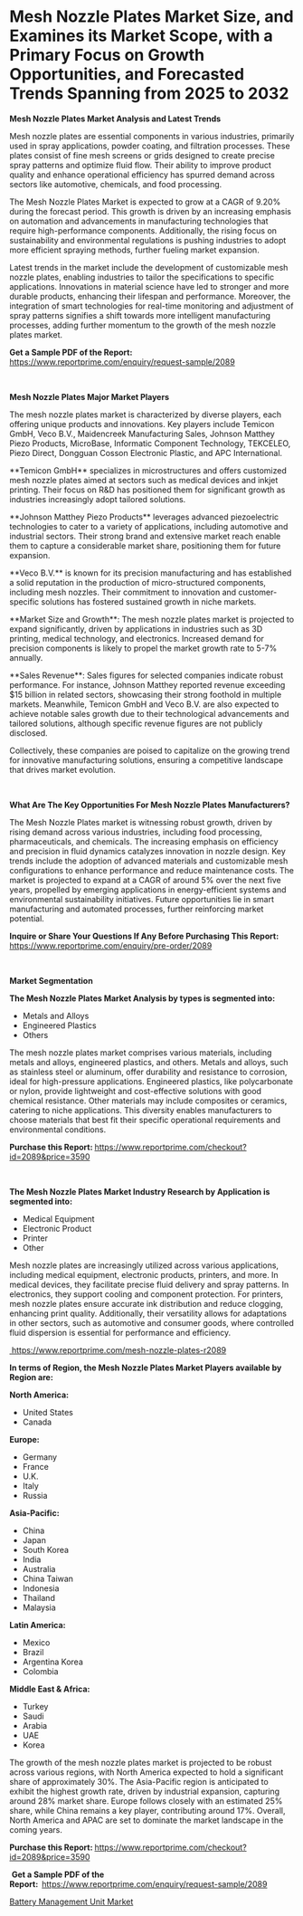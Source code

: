 <p><h1>Mesh Nozzle Plates Market Size, and Examines its Market Scope, with a Primary Focus on Growth Opportunities, and Forecasted Trends Spanning from 2025 to 2032</h1></p><p><strong>Mesh Nozzle Plates Market Analysis and Latest Trends</strong></p>
<p><p>Mesh nozzle plates are essential components in various industries, primarily used in spray applications, powder coating, and filtration processes. These plates consist of fine mesh screens or grids designed to create precise spray patterns and optimize fluid flow. Their ability to improve product quality and enhance operational efficiency has spurred demand across sectors like automotive, chemicals, and food processing.</p><p>The Mesh Nozzle Plates Market is expected to grow at a CAGR of 9.20% during the forecast period. This growth is driven by an increasing emphasis on automation and advancements in manufacturing technologies that require high-performance components. Additionally, the rising focus on sustainability and environmental regulations is pushing industries to adopt more efficient spraying methods, further fueling market expansion.</p><p>Latest trends in the market include the development of customizable mesh nozzle plates, enabling industries to tailor the specifications to specific applications. Innovations in material science have led to stronger and more durable products, enhancing their lifespan and performance. Moreover, the integration of smart technologies for real-time monitoring and adjustment of spray patterns signifies a shift towards more intelligent manufacturing processes, adding further momentum to the growth of the mesh nozzle plates market.</p></p>
<p><strong>Get a Sample PDF of the Report:&nbsp;</strong> <a href="https://www.reportprime.com/enquiry/request-sample/2089?utm_campaign=3213&utm_medium=2&utm_source=Github&utm_content=ia&utm_term=18032025&utm_id=mesh-nozzle-plates">https://www.reportprime.com/enquiry/request-sample/2089</a></p>
<p>&nbsp;</p>
<p><strong>Mesh Nozzle Plates Major Market Players</strong></p>
<p><p>The mesh nozzle plates market is characterized by diverse players, each offering unique products and innovations. Key players include Temicon GmbH, Veco B.V., Maidencreek Manufacturing Sales, Johnson Matthey Piezo Products, MicroBase, Informatic Component Technology, TEKCELEO, Piezo Direct, Dongguan Cosson Electronic Plastic, and APC International.</p><p>**Temicon GmbH** specializes in microstructures and offers customized mesh nozzle plates aimed at sectors such as medical devices and inkjet printing. Their focus on R&D has positioned them for significant growth as industries increasingly adopt tailored solutions.</p><p>**Johnson Matthey Piezo Products** leverages advanced piezoelectric technologies to cater to a variety of applications, including automotive and industrial sectors. Their strong brand and extensive market reach enable them to capture a considerable market share, positioning them for future expansion.</p><p>**Veco B.V.** is known for its precision manufacturing and has established a solid reputation in the production of micro-structured components, including mesh nozzles. Their commitment to innovation and customer-specific solutions has fostered sustained growth in niche markets.</p><p>**Market Size and Growth**: The mesh nozzle plates market is projected to expand significantly, driven by applications in industries such as 3D printing, medical technology, and electronics. Increased demand for precision components is likely to propel the market growth rate to 5-7% annually.</p><p>**Sales Revenue**: Sales figures for selected companies indicate robust performance. For instance, Johnson Matthey reported revenue exceeding $15 billion in related sectors, showcasing their strong foothold in multiple markets. Meanwhile, Temicon GmbH and Veco B.V. are also expected to achieve notable sales growth due to their technological advancements and tailored solutions, although specific revenue figures are not publicly disclosed.</p><p>Collectively, these companies are poised to capitalize on the growing trend for innovative manufacturing solutions, ensuring a competitive landscape that drives market evolution.</p></p>
<p>&nbsp;</p>
<p><strong>What Are The Key Opportunities For Mesh Nozzle Plates Manufacturers?</strong></p>
<p><p>The Mesh Nozzle Plates market is witnessing robust growth, driven by rising demand across various industries, including food processing, pharmaceuticals, and chemicals. The increasing emphasis on efficiency and precision in fluid dynamics catalyzes innovation in nozzle design. Key trends include the adoption of advanced materials and customizable mesh configurations to enhance performance and reduce maintenance costs. The market is projected to expand at a CAGR of around 5% over the next five years, propelled by emerging applications in energy-efficient systems and environmental sustainability initiatives. Future opportunities lie in smart manufacturing and automated processes, further reinforcing market potential.</p></p>
<p><strong>Inquire or Share Your Questions If Any Before Purchasing This Report:</strong> <a href="https://www.reportprime.com/enquiry/pre-order/2089?utm_campaign=3213&utm_medium=2&utm_source=Github&utm_content=ia&utm_term=18032025&utm_id=mesh-nozzle-plates">https://www.reportprime.com/enquiry/pre-order/2089</a></p>
<p>&nbsp;</p>
<p><strong>Market Segmentation</strong></p>
<p><strong>The Mesh Nozzle Plates Market Analysis by types is segmented into:</strong></p>
<p><ul><li>Metals and Alloys</li><li>Engineered Plastics</li><li>Others</li></ul></p>
<p><p>The mesh nozzle plates market comprises various materials, including metals and alloys, engineered plastics, and others. Metals and alloys, such as stainless steel or aluminum, offer durability and resistance to corrosion, ideal for high-pressure applications. Engineered plastics, like polycarbonate or nylon, provide lightweight and cost-effective solutions with good chemical resistance. Other materials may include composites or ceramics, catering to niche applications. This diversity enables manufacturers to choose materials that best fit their specific operational requirements and environmental conditions.</p></p>
<p><strong>Purchase this Report:&nbsp;</strong><a href="https://www.reportprime.com/checkout?id=2089&price=3590&utm_campaign=3213&utm_medium=2&utm_source=Github&utm_content=ia&utm_term=18032025&utm_id=mesh-nozzle-plates">https://www.reportprime.com/checkout?id=2089&price=3590</a></p>
<p>&nbsp;</p>
<p><strong>The Mesh Nozzle Plates Market Industry Research by Application is segmented into:</strong></p>
<p><ul><li>Medical Equipment</li><li>Electronic Product</li><li>Printer</li><li>Other</li></ul></p>
<p><p>Mesh nozzle plates are increasingly utilized across various applications, including medical equipment, electronic products, printers, and more. In medical devices, they facilitate precise fluid delivery and spray patterns. In electronics, they support cooling and component protection. For printers, mesh nozzle plates ensure accurate ink distribution and reduce clogging, enhancing print quality. Additionally, their versatility allows for adaptations in other sectors, such as automotive and consumer goods, where controlled fluid dispersion is essential for performance and efficiency.</p></p>
<p><a href="https://www.reportprime.com/mesh-nozzle-plates-r2089?utm_campaign=3213&utm_medium=2&utm_source=Github&utm_content=ia&utm_term=18032025&utm_id=mesh-nozzle-plates">&nbsp;https://www.reportprime.com/mesh-nozzle-plates-r2089</a></p>
<p><strong>In terms of Region, the Mesh Nozzle Plates Market Players available by Region are:</strong></p>
<p>
    <p> <strong> North America: </strong>
        <ul>
            <li>United States</li>
            <li>Canada</li>
        </ul>
        </p> 
    <p> <strong> Europe: </strong>
        <ul>
            <li>Germany</li>
            <li>France</li>
            <li>U.K.</li>
            <li>Italy</li>
            <li>Russia</li>
        </ul>
        </p> 
    <p> <strong> Asia-Pacific: </strong>
        <ul>
            <li>China</li>
            <li>Japan</li>
            <li>South Korea</li>
            <li>India</li>
            <li>Australia</li>
            <li>China Taiwan</li>
            <li>Indonesia</li>
            <li>Thailand</li>
            <li>Malaysia</li>
        </ul>
        </p> 
    <p> <strong> Latin America: </strong>
        <ul>
            <li>Mexico</li>
            <li>Brazil</li>
            <li>Argentina Korea</li>
            <li>Colombia</li>
        </ul>
        </p> 
    <p> <strong> Middle East & Africa: </strong>
        <ul>
            <li>Turkey</li>
            <li>Saudi</li>
            <li>Arabia</li>
            <li>UAE</li>
            <li>Korea</li>
        </ul>
    </p>
    </p>
<p><p>The growth of the mesh nozzle plates market is projected to be robust across various regions, with North America expected to hold a significant share of approximately 30%. The Asia-Pacific region is anticipated to exhibit the highest growth rate, driven by industrial expansion, capturing around 28% market share. Europe follows closely with an estimated 25% share, while China remains a key player, contributing around 17%. Overall, North America and APAC are set to dominate the market landscape in the coming years.</p></p>
<p><strong>Purchase this Report: </strong><a href="https://www.reportprime.com/checkout?id=2089&price=3590&utm_campaign=3213&utm_medium=2&utm_source=Github&utm_content=ia&utm_term=18032025&utm_id=mesh-nozzle-plates">https://www.reportprime.com/checkout?id=2089&price=3590</a></p>
<p>&nbsp;<strong>Get a Sample PDF of the Report:&nbsp;&nbsp;</strong><a href="https://www.reportprime.com/enquiry/request-sample/2089?utm_campaign=3213&utm_medium=2&utm_source=Github&utm_content=ia&utm_term=18032025&utm_id=mesh-nozzle-plates">https://www.reportprime.com/enquiry/request-sample/2089</a></p>
<p><strong></strong></p>
<p><p><a href="https://github.com/indrystar/Market-Research-Report-List-5/blob/main/battery-management-unit-market.md?utm_campaign=3213&utm_medium=2&utm_source=Github&utm_content=ia&utm_term=18032025&utm_id=mesh-nozzle-plates">Battery Management Unit Market</a></p></p>